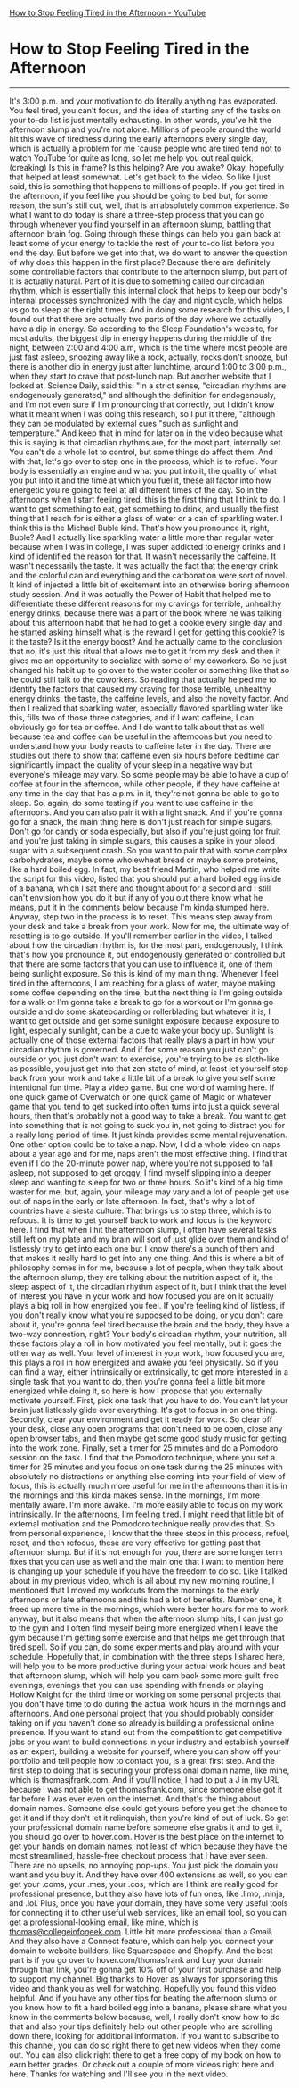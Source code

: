 [How to Stop Feeling Tired in the Afternoon - YouTube](https://www.youtube.com/watch?v=wu95JPidByY)
# How to Stop Feeling Tired in the Afternoon
 
 

--- 
 It's 3:00 p.m. and your motivation to do literally anything has evaporated. You feel tired, you can't focus, and the idea of starting any of the tasks on your to-do list is just mentally exhausting. In other words, you've hit the afternoon slump and you're not alone. Millions of people around the world hit this wave of tiredness during the early afternoons every single day, which is actually a problem for me 'cause people who are tired tend not to watch YouTube for quite as long, so let me help you out real quick. (creaking) Is this in frame? Is this helping? Are you awake? Okay, hopefully that helped at least somewhat. Let's get back to the video. So like I just said, this is something that happens to millions of people. If you get tired in the afternoon, if you feel like you should be going to bed but, for some reason, the sun's still out, well, that is an absolutely common experience. So what I want to do today is share a three-step process that you can go through whenever you find yourself in an afternoon slump, battling that afternoon brain fog. Going through these things can help you gain back at least some of your energy to tackle the rest of your to-do list before you end the day. But before we get into that, we do want to answer the question of why does this happen in the first place? Because there are definitely some controllable factors that contribute to the afternoon slump, but part of it is actually natural. Part of it is due to something called our circadian rhythm, which is essentially this internal clock that helps to keep our body's internal processes synchronized with the day and night cycle, which helps us go to sleep at the right times. And in doing some research for this video, I found out that there are actually two parts of the day where we actually have a dip in energy. So according to the Sleep Foundation's website, for most adults, the biggest dip in energy happens during the middle of the night, between 2:00 and 4:00 a.m, which is the time where most people are just fast asleep, snoozing away like a rock, actually, rocks don't snooze, but there is another dip in energy just after lunchtime, around 1:00 to 3:00 p.m., when they start to crave that post-lunch nap. But another website that I looked at, Science Daily, said this: "In a strict sense, "circadian rhythms are endogenously generated," and although the definition for endogenously, and I'm not even sure if I'm pronouncing that correctly, but I didn't know what it meant when I was doing this research, so I put it there, "although they can be modulated by external cues "such as sunlight and temperature." And keep that in mind for later on in the video because what this is saying is that circadian rhythms are, for the most part, internally set. You can't do a whole lot to control, but some things do affect them. And with that, let's go over to step one in the process, which is to refuel. Your body is essentially an engine and what you put into it, the quality of what you put into it and the time at which you fuel it, these all factor into how energetic you're going to feel at all different times of the day. So in the afternoons when I start feeling tired, this is the first thing that I think to do. I want to get something to eat, get something to drink, and usually the first thing that I reach for is either a glass of water or a can of sparkling water. I think this is the Michael Buble kind. That's how you pronounce it, right, Buble? And I actually like sparkling water a little more than regular water because when I was in college, I was super addicted to energy drinks and I kind of identified the reason for that. It wasn't necessarily the caffeine. It wasn't necessarily the taste. It was actually the fact that the energy drink and the colorful can and everything and the carbonation were sort of novel. It kind of injected a little bit of excitement into an otherwise boring afternoon study session. And it was actually the Power of Habit that helped me to differentiate these different reasons for my cravings for terrible, unhealthy energy drinks, because there was a part of the book where he was talking about this afternoon habit that he had to get a cookie every single day and he started asking himself what is the reward I get for getting this cookie? Is it the taste? Is it the energy boost? And he actually came to the conclusion that no, it's just this ritual that allows me to get it from my desk and then it gives me an opportunity to socialize with some of my coworkers. So he just changed his habit up to go over to the water cooler or something like that so he could still talk to the coworkers. So reading that actually helped me to identify the factors that caused my craving for those terrible, unhealthy energy drinks, the taste, the caffeine levels, and also the novelty factor. And then I realized that sparkling water, especially flavored sparkling water like this, fills two of those three categories, and if I want caffeine, I can obviously go for tea or coffee. And I do want to talk about that as well because tea and coffee can be useful in the afternoons but you need to understand how your body reacts to caffeine later in the day. There are studies out there to show that caffeine even six hours before bedtime can significantly impact the quality of your sleep in a negative way but everyone's mileage may vary. So some people may be able to have a cup of coffee at four in the afternoon, while other people, if they have caffeine at any time in the day that has a p.m. in it, they're not gonna be able to go to sleep. So, again, do some testing if you want to use caffeine in the afternoons. And you can also pair it with a light snack. And if you're gonna go for a snack, the main thing here is don't just reach for simple sugars. Don't go for candy or soda especially, but also if you're just going for fruit and you're just taking in simple sugars, this causes a spike in your blood sugar with a subsequent crash. So you want to pair that with some complex carbohydrates, maybe some wholewheat bread or maybe some proteins, like a hard boiled egg. In fact, my best friend Martin, who helped me write the script for this video, listed that you should put a hard boiled egg inside of a banana, which I sat there and thought about for a second and I still can't envision how you do it but if any of you out there know what he means, put it in the comments below because I'm kinda stumped here. Anyway, step two in the process is to reset. This means step away from your desk and take a break from your work. Now for me, the ultimate way of resetting is to go outside. If you'll remember earlier in the video, I talked about how the circadian rhythm is, for the most part, endogenously, I think that's how you pronounce it, but endogenously generated or controlled but that there are some factors that you can use to influence it, one of them being sunlight exposure. So this is kind of my main thing. Whenever I feel tired in the afternoons, I am reaching for a glass of water, maybe making some coffee depending on the time, but the next thing is I'm going outside for a walk or I'm gonna take a break to go for a workout or I'm gonna go outside and do some skateboarding or rollerblading but whatever it is, I want to get outside and get some sunlight exposure because exposure to light, especially sunlight, can be a cue to wake your body up. Sunlight is actually one of those external factors that really plays a part in how your circadian rhythm is governed. And if for some reason you just can't go outside or you just don't want to exercise, you're trying to be as sloth-like as possible, you just get into that zen state of mind, at least let yourself step back from your work and take a little bit of a break to give yourself some intentional fun time. Play a video game. But one word of warning here. If one quick game of Overwatch or one quick game of Magic or whatever game that you tend to get sucked into often turns into just a quick several hours, then that's probably not a good way to take a break. You want to get into something that is not going to suck you in, not going to distract you for a really long period of time. It just kinda provides some mental rejuvenation. One other option could be to take a nap. Now, I did a whole video on naps about a year ago and for me, naps aren't the most effective thing. I find that even if I do the 20-minute power nap, where you're not supposed to fall asleep, not supposed to get groggy, I find myself slipping into a deeper sleep and wanting to sleep for two or three hours. So it's kind of a big time waster for me, but, again, your mileage may vary and a lot of people get use out of naps in the early or late afternoon. In fact, that's why a lot of countries have a siesta culture. That brings us to step three, which is to refocus. It is time to get yourself back to work and focus is the keyword here. I find that when I hit the afternoon slump, I often have several tasks still left on my plate and my brain will sort of just glide over them and kind of listlessly try to get into each one but I know there's a bunch of them and that makes it really hard to get into any one thing. And this is where a bit of philosophy comes in for me, because a lot of people, when they talk about the afternoon slump, they are talking about the nutrition aspect of it, the sleep aspect of it, the circadian rhythm aspect of it, but I think that the level of interest you have in your work and how focused you are on it actually plays a big roll in how energized you feel. If you're feeling kind of listless, if you don't really know what you're supposed to be doing, or you don't care about it, you're gonna feel tired because the brain and the body, they have a two-way connection, right? Your body's circadian rhythm, your nutrition, all these factors play a roll in how motivated you feel mentally, but it goes the other way as well. Your level of interest in your work, how focused you are, this plays a roll in how energized and awake you feel physically. So if you can find a way, either intrinsically or extrinsically, to get more interested in a single task that you want to do, then you're gonna feel a little bit more energized while doing it, so here is how I propose that you externally motivate yourself. First, pick one task that you have to do. You can't let your brain just listlessly glide over everything. It's got to focus in on one thing. Secondly, clear your environment and get it ready for work. So clear off your desk, close any open programs that don't need to be open, close any open browser tabs, and then maybe get some good study music for getting into the work zone. Finally, set a timer for 25 minutes and do a Pomodoro session on the task. I find that the Pomodoro technique, where you set a timer for 25 minutes and you focus on one task during the 25 minutes with absolutely no distractions or anything else coming into your field of view of focus, this is actually much more useful for me in the afternoons than it is in the mornings and this kinda makes sense. In the mornings, I'm more mentally aware. I'm more awake. I'm more easily able to focus on my work intrinsically. In the afternoons, I'm feeling tired. I might need that little bit of external motivation and the Pomodoro technique really provides that. So from personal experience, I know that the three steps in this process, refuel, reset, and then refocus, these are very effective for getting past that afternoon slump. But if it's not enough for you, there are some longer term fixes that you can use as well and the main one that I want to mention here is changing up your schedule if you have the freedom to do so. Like I talked about in my previous video, which is all about my new morning routine, I mentioned that I moved my workouts from the mornings to the early afternoons or late afternoons and this had a lot of benefits. Number one, it freed up more time in the mornings, which were better hours for me to work anyway, but it also means that when the afternoon slump hits, I can just go to the gym and I often find myself being more energized when I leave the gym because I'm getting some exercise and that helps me get through that tired spell. So if you can, do some experiments and play around with your schedule. Hopefully that, in combination with the three steps I shared here, will help you to be more productive during your actual work hours and beat that afternoon slump, which will help you earn back some more guilt-free evenings, evenings that you can use spending with friends or playing Hollow Knight for the third time or working on some personal projects that you don't have time to do during the actual work hours in the mornings and afternoons. And one personal project that you should probably consider taking on if you haven't done so already is building a professional online presence. If you want to stand out from the competition to get competitive jobs or you want to build connections in your industry and establish yourself as an expert, building a website for yourself, where you can show off your portfolio and tell people how to contact you, is a great first step. And the first step to doing that is securing your professional domain name, like mine, which is thomasjfrank.com. And if you'll notice, I had to put a J in my URL because I was not able to get thomasfrank.com, since someone else got it far before I was ever even on the internet. And that's the thing about domain names. Someone else could get yours before you get the chance to get it and if they don't let it relinquish, then you're kind of out of luck. So get your professional domain name before someone else grabs it and to get it, you should go over to hover.com. Hover is the best place on the internet to get your hands on domain names, not least of which because they have the most streamlined, hassle-free checkout process that I have ever seen. There are no upsells, no annoying pop-ups. You just pick the domain you want and you buy it. And they have over 400 extensions as well, so you can get your .coms, your .mes, your .cos, which are I think are really good for professional presence, but they also have lots of fun ones, like .limo, .ninja, and .lol. Plus, once you have your domain, they have some very useful tools for connecting it to other useful web services, like an email tool, so you can get a professional-looking email, like mine, which is thomas@collegeinfogeek.com. Little bit more professional than a Gmail. And they also have a Connect feature, which can help you connect your domain to website builders, like Squarespace and Shopify. And the best part is if you go over to hover.com/thomasfrank and buy your domain through that link, you're gonna get 10% off of your first purchase and help to support my channel. Big thanks to Hover as always for sponsoring this video and thank you as well for watching. Hopefully you found this video helpful. And if you have any other tips for beating the afternoon slump or you know how to fit a hard boiled egg into a banana, please share what you know in the comments below because, well, I really don't know how to do that and also your tips definitely help out other people who are scrolling down there, looking for additional information. If you want to subscribe to this channel, you can do so right there to get new videos when they come out. You can also click right there to get a free copy of my book on how to earn better grades. Or check out a couple of more videos right here and here. Thanks for watching and I'll see you in the next video. 